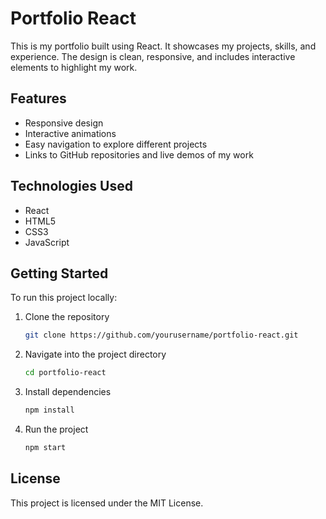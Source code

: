 # Portfolio React

This is my portfolio built using React. It showcases my projects, skills, and experience. The design is clean, responsive, and includes interactive elements to highlight my work.

## Features
- Responsive design
- Interactive animations
- Easy navigation to explore different projects
- Links to GitHub repositories and live demos of my work

## Technologies Used
- React
- HTML5
- CSS3
- JavaScript

## Getting Started

To run this project locally:

1. Clone the repository
    ```bash
    git clone https://github.com/yourusername/portfolio-react.git
    ```

2. Navigate into the project directory
    ```bash
    cd portfolio-react
    ```

3. Install dependencies
    ```bash
    npm install
    ```

4. Run the project
    ```bash
    npm start
    ```

## License

This project is licensed under the MIT License.
